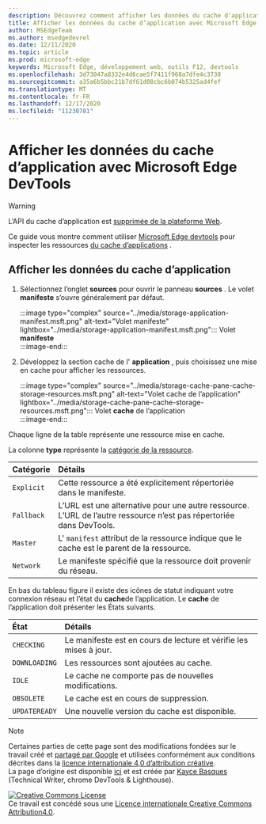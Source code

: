 ```yaml
---
description: Découvrez comment afficher les données du cache d’application à partir du panneau application de Microsoft Edge DevTools.
title: Afficher les données du cache d’application avec Microsoft Edge DevTools
author: MSEdgeTeam
ms.author: msedgedevrel
ms.date: 12/11/2020
ms.topic: article
ms.prod: microsoft-edge
keywords: Microsoft Edge, développement web, outils F12, devtools
ms.openlocfilehash: 3d73047a8332e4d6cae5f7411f968a7dfe4c3738
ms.sourcegitcommit: a35a6b5bbc21b7df61d08cbc6b074b5325ad4fef
ms.translationtype: MT
ms.contentlocale: fr-FR
ms.lasthandoff: 12/17/2020
ms.locfileid: "11230781"
---
```

<!-- Copyright Kayce Basques 

   Licensed under the Apache License, Version 2.0 (the "License");
   you may not use this file except in compliance with the License.
   You may obtain a copy of the License at

       https://www.apache.org/licenses/LICENSE-2.0

   Unless required by applicable law or agreed to in writing, software
   distributed under the License is distributed on an "AS IS" BASIS,
   WITHOUT WARRANTIES OR CONDITIONS OF ANY KIND, either express or implied.
   See the License for the specific language governing permissions and
   limitations under the License.  -->  

# Afficher les données du cache d’application avec Microsoft Edge DevTools  

> [!WARNING]
> L’API du cache d’application est [supprimée de la plateforme Web][HTMLStandardOfflineWebApplications].  

Ce guide vous montre comment utiliser [Microsoft Edge devtools][MicrosoftEdgeDevTools] pour inspecter les ressources [du cache d’applications][MDNWebAPIsWindowApplicationCache] .  

## Afficher les données du cache d’application  

1.  Sélectionnez l’onglet **sources** pour ouvrir le panneau **sources** .  Le volet **manifeste** s’ouvre généralement par défaut.  
    
    :::image type="complex" source="../media/storage-application-manifest.msft.png" alt-text="Volet manifeste" lightbox="../media/storage-application-manifest.msft.png":::
       Volet **manifeste**  
    :::image-end:::  

1.  Développez la section cache de l' **application** , puis choisissez une mise en cache pour afficher les ressources.  
    
    :::image type="complex" source="../media/storage-cache-pane-cache-storage-resources.msft.png" alt-text="Volet cache de l’application" lightbox="../media/storage-cache-pane-cache-storage-resources.msft.png":::
       Volet **cache** de l’application  
    :::image-end:::  

Chaque ligne de la table représente une ressource mise en cache.  

La colonne **type** représente la [catégorie de la ressource][MDNHTMLResourcesInAnApplicationCache].  

| Catégorie | Détails |  
|:--- |:--- |  
| `Explicit` | Cette ressource a été explicitement répertoriée dans le manifeste. |  
| `Fallback` | L’URL est une alternative pour une autre ressource.  L’URL de l’autre ressource n’est pas répertoriée dans DevTools. |  
| `Master` | L' `manifest` attribut de la ressource indique que le cache est le parent de la ressource. |  
| `Network` | Le manifeste spécifié que la ressource doit provenir du réseau. |  

<!--todo:  replace "Master" phrasing if possible.  -->  

En bas du tableau figure il existe des icônes de statut indiquant votre connexion réseau et l’état du **cache**de l’application.  Le **cache** de l’application doit présenter les États suivants.  

| État | Détails |  
|:--- |:--- |  
| `CHECKING` | Le manifeste est en cours de lecture et vérifie les mises à jour. |  
| `DOWNLOADING` | Les ressources sont ajoutées au cache. |  
| `IDLE` | Le cache ne comporte pas de nouvelles modifications. |  
| `OBSOLETE` | Le cache est en cours de suppression. |  
| `UPDATEREADY` |  Une nouvelle version du cache est disponible. |  

<!-- links -->  

[MicrosoftEdgeDevTools]: ../../devtools-guide-chromium/index.md "Outils de développement Microsoft Edge (chrome) | Documents Microsoft"  

[HTMLStandardOfflineWebApplications]: https://html.spec.whatwg.org/multipage/offline.html#offline "Applications Web hors connexion-norme HTML"  

[MDNHTMLResourcesInAnApplicationCache]: https://developer.mozilla.org/docs/Web/HTML/Using_the_application_cache#Resources_in_an_application_cache "Ressources dans le cache de l’application | MDN"  
[MDNWebAPIsWindowApplicationCache]: https://developer.mozilla.org/docs/Web/API/Window/applicationCache "Window. applicationCache-API Web | MDN"  

> [!NOTE]
> Certaines parties de cette page sont des modifications fondées sur le travail créé et [partagé par Google][GoogleSitePolicies] et utilisées conformément aux conditions décrites dans la [licence internationale 4,0 d’attribution créative][CCA4IL].  
> La page d’origine est disponible [ici](https://developers.google.com/web/tools/chrome-devtools/storage/applicationcache) et est créée par [Kayce Basques][KayceBasques] \(Technical Writer, chrome DevTools \& Lighthouse\).  

[![Creative Commons License][CCby4Image]][CCA4IL]  
Ce travail est concédé sous une [Licence internationale Creative Commons Attribution4.0][CCA4IL].  

[CCA4IL]: https://creativecommons.org/licenses/by/4.0  
[CCby4Image]: https://i.creativecommons.org/l/by/4.0/88x31.png  
[GoogleSitePolicies]: https://developers.google.com/terms/site-policies  
[KayceBasques]: https://developers.google.com/web/resources/contributors/kaycebasques  
